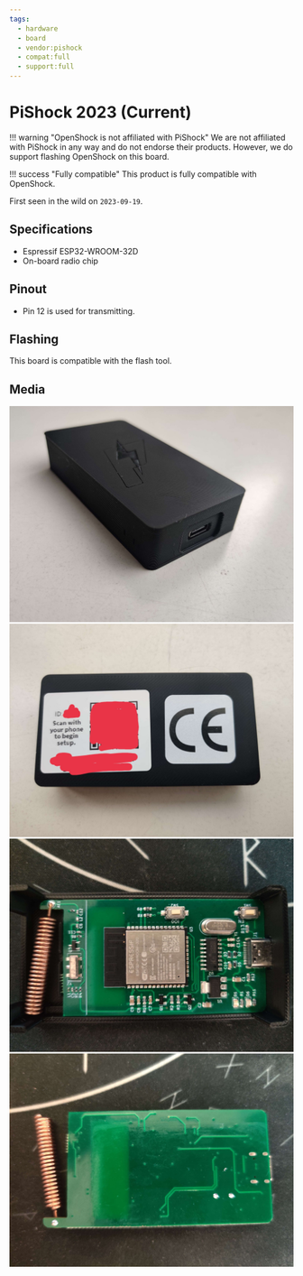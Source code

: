 ```yaml
---
tags:
  - hardware
  - board
  - vendor:pishock
  - compat:full
  - support:full
---
```


# PiShock 2023 (Current)

!!! warning "OpenShock is not affiliated with PiShock"
    We are not affiliated with PiShock in any way and do not endorse their products. However, we do support flashing OpenShock on this board.

!!! success "Fully compatible"
    This product is fully compatible with OpenShock.

First seen in the wild on `2023-09-19`.

## Specifications

- Espressif ESP32-WROOM-32D
- On-board radio chip

## Pinout

- Pin 12 is used for transmitting.

## Flashing

This board is compatible with the flash tool.

## Media

![PiShock Custom PCB v1 - Case](../../../static/boards/pishock-custom-v1/case.jpg)
![PiShock Custom PCB v1 - Case back](../../../static/boards/pishock-custom-v1/case-back.jpg)
![PiShock Custom PCB v1 - PCB Front](../../../static/boards/pishock-custom-v1/pcb-front.jpg)
![PiShock Custom PCB v1 - PCB Back](../../../static/boards/pishock-custom-v1/pcb-back.jpg)
